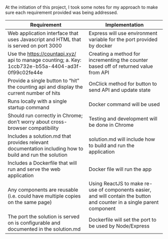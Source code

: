 At the initiation of this project, I took some notes for my approach to make sure each requirement provided was being addressed.

| Requirement | Implementation |
| ----------- | -------------- |
| Web application interface that uses Javascript and HTML that is served on port 3000 | Express will use environment variable for the port provided by docker |
| Use the https://countapi.xyz/ api to manage counting; a. Key: 1ccb732e-b55a-4404-ad3f-0f99c02fe44e | Creating a method for incrementing the counter based off of returned value from API |
| Provide a single button to “hit” the counting api and display the current number of hits | OnClick method for button to send API and update state|
| Runs locally with a single startup command | Docker command will be used |
| Should run correctly in Chrome; don’t worry about cross-browser compatibility | Testing and development will be done in Chrome | 
| Includes a solution.md that provides relevant documentation including how to build and run the solution | solution.md will include how to build and run the application |
| Includes a Dockerfile that will run and serve the web application | Docker file will run the app |
| Any components are reusable (i.e. could have multiple copies on the same page) | Using ReactJS to make re-use of components easier, and will contain the button and counter in a single parent component |
| The port the solution is served on is configurable and documented in the solution.md | Dockerfile will set the port to be used by Node/Express |

